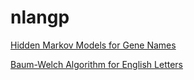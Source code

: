 # nlangp

[Hidden Markov Models for Gene Names](https://github.com/yatbear/nlangp/tree/master/hmm)

[Baum-Welch Algorithm for English Letters](https://github.com/yatbear/nlangp/tree/master/Baum-Welch)